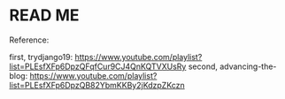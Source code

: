 # READ ME



Reference:

first, trydjango19: https://www.youtube.com/playlist?list=PLEsfXFp6DpzQFqfCur9CJ4QnKQTVXUsRy
second, advancing-the-blog: https://www.youtube.com/playlist?list=PLEsfXFp6DpzQB82YbmKKBy2jKdzpZKczn





